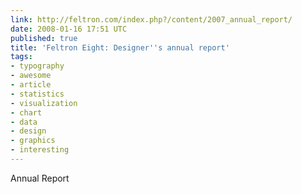 ```yaml
---
link: http://feltron.com/index.php?/content/2007_annual_report/
date: 2008-01-16 17:51 UTC
published: true
title: 'Feltron Eight: Designer''s annual report'
tags:
- typography
- awesome
- article
- statistics
- visualization
- chart
- data
- design
- graphics
- interesting
---
```


Annual Report
